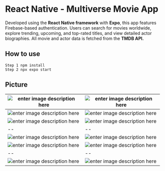 # React Native - Multiverse Movie App

Developed using the **React Native framework** with **Expo**, this app features Firebase-based authentication. Users can search for movies worldwide, explore trending, upcoming, and top-rated titles, and view detailed actor biographies. All movie and actor data is fetched from the **TMDB API.**

## How to use

    Step 1 npm install
    Step 2 npx expo start

## Picture
|  ![enter image description here](https://lh3.googleusercontent.com/pw/AP1GczOl1SYxsUa0te_eVmLHbti6o-YPNZ5gm5gBJrmGn0rFqrBdIcguUcppX0ylGGLC6rEYWruq8RnaxHkQvL9WHrxiMBRG2-dUMm9Tey9jPIgS8oyIKxBkuhBKdIcg4zW8PWzrjrqx1wlu_PSpJB9tGig=w411-h913-s-no-gm?authuser=0)|  ![enter image description here](https://lh3.googleusercontent.com/pw/AP1GczOVkxGQWk_gwL9gav6nMUmaeZ7yeCwMgKoRoc7iOJ85qzNaXOiEkXHRGf-1UbVA13iJWzQZeOhd0rK04GOLh0UaAKVptQ4j-fez2KPIZyrh4DtkHqnKo-Fz988MI8LqCwwmK5crYeinyFJg-wS7onI=w411-h913-s-no-gm?authuser=0)|
|--|--|
|  ![enter image description here](https://lh3.googleusercontent.com/pw/AP1GczN6HsL8GzQCrQ5HR_ONFQyBhvDljcIydm3UqUJX15LKH3ajiG2TKmj1dGO0TjNYYqcrS1dMedDtIu52ntjVfYRmLpDTeSarIgrcM0zoeofjxcGhGbZoq26jhp_ktHUR3F7qqC0oOQTgZAyx-Qtm3q8=w411-h913-s-no-gm?authuser=0)|  ![enter image description here](https://lh3.googleusercontent.com/pw/AP1GczPkNaKzvFTwtNHYN2820HFiFHnm5UH8Yj9thWaTroEe8Qqkhme50W7unx__LfxueyB94OkdcjGvInwfX6c7oW1yKToImEgxx2VSrOqgqumy3zbpFt81Kk0wuI2zvTd4xpMsLQDYKTZp3WgeUeds8nI=w411-h913-s-no-gm?authuser=0)|
|  ![enter image description here](https://lh3.googleusercontent.com/pw/AP1GczPImm91jmFvHA96ufh_bXwr8jmpmKq9Lhh-osB_MDnYOhBSkYieVoTk0IsL84g5cdmUdeRSJHGsenXdaxOFQV3H6P8EfhenW_KqaHKypASAp3amCL3ronVup-fBSQ5EfOK9ZxQlI3MSDS1Eq4At0CI=w411-h913-s-no-gm?authuser=0)|  ![enter image description here](https://lh3.googleusercontent.com/pw/AP1GczMahFzWvrElabx8yYypPXl-u7kvRfN97shmWgc91G_WjixXU0iDOWC5jlKZrGUqSipqwD7mWo3Y44rcFjsAsICL9oCaJjOEOhkqjaabmiA9gQtjHL3pTrAUVLJlp2tRBLByhZJT30QemukxNVBRjJ4=w411-h913-s-no-gm?authuser=0)|
|--|--|
|  ![enter image description here](https://lh3.googleusercontent.com/pw/AP1GczPiFBQIvbCE6fGCvYlc0SIZu2GbhEUbPWQM9BfIv1Lqw2D1UhRYrd_IkyZYvQPe9hlI1JKIpEo3sm9bzHFKTeSw1yh3s4F-WNeJaC-cU-iwLt0TZW5Vdq_zXdPlQWlE5ee1g9u3HN-Hkxj_Lf0-Isg=w411-h913-s-no-gm?authuser=0)|  ![enter image description here](https://lh3.googleusercontent.com/pw/AP1GczMT056_4Mc3BLBnjNRnq8fGgfPTDCzQwLdn4gWPwLrABZcBioyhIfUV9PN_sy8cmwyUs2Mu0f6u0qdFee-mapCBQ74Lq7pIUQ5r-ig8AkjlLoLzL4TIHVIKPtidXu7U-qa9KAVWfH4W7HKVBdNlH34=w411-h913-s-no-gm?authuser=0)|
|  ![enter image description here](https://lh3.googleusercontent.com/pw/AP1GczPaLXDmFlyXIaiW7HL_USxzEdJbDAKteD3ASE0NVWKyLDREaZX-PtelkFXmkM1PVG-8m4hrMdXB-ELgB5NdHdE9burLsZFs1218446Ar8Carh4GfGWPwxZWe2UkmQJMxb5I0M0mnUJFrkB_OPLNDH8=w411-h913-s-no-gm?authuser=0)|  ![enter image description here](https://lh3.googleusercontent.com/pw/AP1GczO56QbMNDYNIEcv43WDre02RNXDhOpWFvT06npyod89v-xHqHMlclj1Xrfw8SfE6NYRlIlcmN9HdxftpFteuRP5VSWQeAFn6O_5liQfnO6Tn2HUrdoV4ICOFmCcsUH2hWNXyWEuWAnvYsk5NhRwsA8=w411-h913-s-no-gm?authuser=0)|
|--|--|
|  ![enter image description here](https://lh3.googleusercontent.com/pw/AP1GczNgx6skCu3BYbYdlBjY_Vusy-RIpSI5UN28zsLD6d2FHN7EqVd-_f8gYdPOjMQQ2TKPSrUqqzuqC3ucGa_MtyWfkNTmDAd38MhtD4PwFMZFnV_AvqEao7wbKihJ3v1G6oI8ERDXWM4QuVIh-PiweGQ=w411-h913-s-no-gm?authuser=0)|  ![enter image description here](https://lh3.googleusercontent.com/pw/AP1GczNRpR_fmK8gQwEe2GE7CHun9ebSycwAcGMdJhZmVBWC6-qfs3HlCssmLHQ_T74wHcW4QHFD4DLYKWx6XrRx5PdOj9OUwxwsXARrK3YNk1wJAS4GE2Xb2McJzyMKRpOtDojn0mu766ZfdQiE1zfZURM=w411-h913-s-no-gm?authuser=0)|



